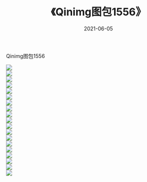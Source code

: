 ﻿---
layout: post
title:  《Qinimg图包1556》
date:   2021-06-05
img: http://imgx.orgx.ga/Qinimg图包/Qinimg图包1556/000.jpg
categories: [美女, 清纯, 唯美]
---

Qinimg图包1556

 ![](http://imgx.orgx.ga/Qinimg图包/Qinimg图包1556/001.jpg) <br>![](http://imgx.orgx.ga/Qinimg图包/Qinimg图包1556/002.jpg) <br>![](http://imgx.orgx.ga/Qinimg图包/Qinimg图包1556/003.jpg) <br>![](http://imgx.orgx.ga/Qinimg图包/Qinimg图包1556/004.jpg) <br>![](http://imgx.orgx.ga/Qinimg图包/Qinimg图包1556/005.jpg) <br>![](http://imgx.orgx.ga/Qinimg图包/Qinimg图包1556/006.jpg) <br>![](http://imgx.orgx.ga/Qinimg图包/Qinimg图包1556/007.jpg) <br>![](http://imgx.orgx.ga/Qinimg图包/Qinimg图包1556/008.jpg) <br>![](http://imgx.orgx.ga/Qinimg图包/Qinimg图包1556/009.jpg) <br>![](http://imgx.orgx.ga/Qinimg图包/Qinimg图包1556/010.jpg) <br>![](http://imgx.orgx.ga/Qinimg图包/Qinimg图包1556/011.jpg) <br>![](http://imgx.orgx.ga/Qinimg图包/Qinimg图包1556/012.jpg) <br>![](http://imgx.orgx.ga/Qinimg图包/Qinimg图包1556/013.jpg) <br>![](http://imgx.orgx.ga/Qinimg图包/Qinimg图包1556/014.jpg) <br>![](http://imgx.orgx.ga/Qinimg图包/Qinimg图包1556/015.jpg) <br>![](http://imgx.orgx.ga/Qinimg图包/Qinimg图包1556/016.jpg) <br>![](http://imgx.orgx.ga/Qinimg图包/Qinimg图包1556/017.jpg) <br>![](http://imgx.orgx.ga/Qinimg图包/Qinimg图包1556/018.jpg) <br>![](http://imgx.orgx.ga/Qinimg图包/Qinimg图包1556/019.jpg) <br>